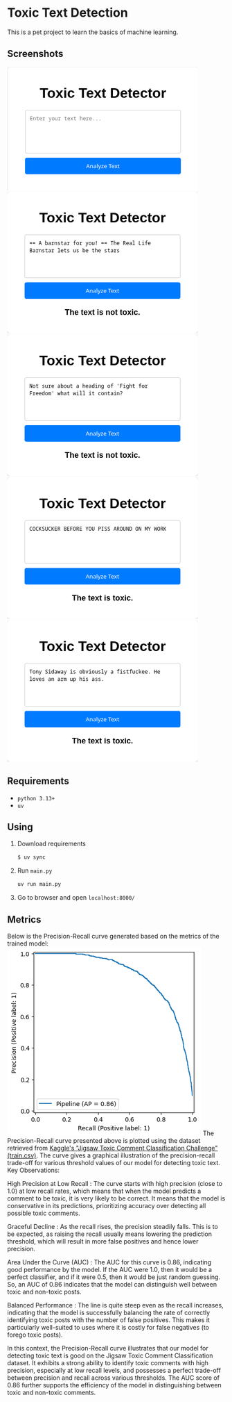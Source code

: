 # Toxic Text Detection

This is a pet project to learn the basics of machine learning.

## Screenshots

![Empty text area](screenshots/emptytextarea.png)  
![Not toxic text](screenshots/nottoxictext.png)  
![Not toxic text](screenshots/nottoxictext1.png)  
![Toxic text](screenshots/toxictext.png)  
![Toxic text](screenshots/toxictext1.png)  

## Requirements

- `python 3.13+`
- `uv`

## Using

1. Download requirements
    ```bash
    $ uv sync 
    ```
2. Run `main.py`
    ```bash
    uv run main.py
    ```
3. Go to browser and open `localhost:8000/`

## Metrics
Below is the Precision-Recall curve generated based on the metrics of the trained model:
![Precision-Recall curve](screenshots/precreccurve.png)
The Precision-Recall curve presented above is plotted using the dataset retrieved from [Kaggle's "Jigsaw Toxic Comment Classification Challenge" (train.csv)](https://www.kaggle.com/datasets/julian3833/jigsaw-toxic-comment-classification-challenge?select=train.csv). The curve gives a graphical illustration of the precision-recall trade-off for various threshold values of our model for detecting toxic text.
Key Observations:

High Precision at Low Recall : The curve starts with high precision (close to 1.0) at low recall rates, which means that when the model predicts a comment to be toxic, it is very likely to be correct. It means that the model is conservative in its predictions, prioritizing accuracy over detecting all possible toxic comments.

Graceful Decline : As the recall rises, the precision steadily falls. This is to be expected, as raising the recall usually means lowering the prediction threshold, which will result in more false positives and hence lower precision.

Area Under the Curve (AUC) : The AUC for this curve is 0.86, indicating good performance by the model. If the AUC were 1.0, then it would be a perfect classifier, and if it were 0.5, then it would be just random guessing. So, an AUC of 0.86 indicates that the model can distinguish well between toxic and non-toxic posts.

Balanced Performance : The line is quite steep even as the recall increases, indicating that the model is successfully balancing the rate of correctly identifying toxic posts with the number of false positives. This makes it particularly well-suited to uses where it is costly for false negatives (to forego toxic posts).

In this context, the Precision-Recall curve illustrates that our model for detecting toxic text is good on the Jigsaw Toxic Comment Classification dataset. It exhibits a strong ability to identify toxic comments with high precision, especially at low recall levels, and possesses a perfect trade-off between precision and recall across various thresholds. The AUC score of 0.86 further supports the efficiency of the model in distinguishing between toxic and non-toxic comments.

